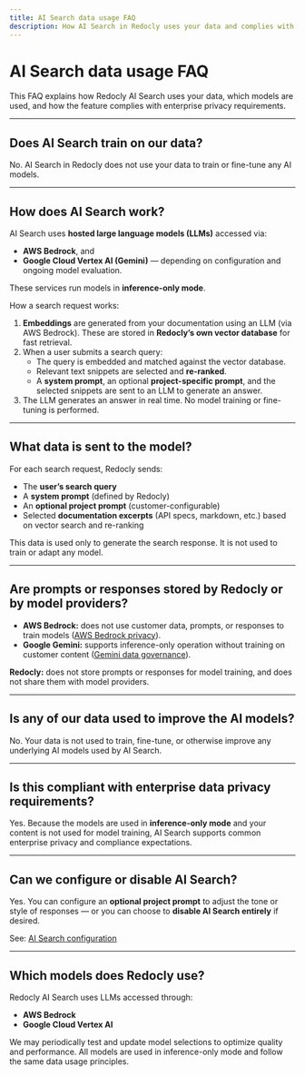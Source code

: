 ```yaml
---
title: AI Search data usage FAQ
description: How AI Search in Redocly uses your data and complies with enterprise privacy requirements
---
```


# AI Search data usage FAQ

This FAQ explains how Redocly AI Search uses your data, which models are used, and how the feature complies with enterprise privacy requirements.

---

## Does AI Search train on our data?

No.
AI Search in Redocly does not use your data to train or fine-tune any AI models.

---

## How does AI Search work?

AI Search uses **hosted large language models (LLMs)** accessed via:
- **AWS Bedrock**, and
- **Google Cloud Vertex AI (Gemini)** — depending on configuration and ongoing model evaluation.

These services run models in **inference-only mode**.

How a search request works:

1. **Embeddings** are generated from your documentation using an LLM (via AWS Bedrock).
  These are stored in **Redocly’s own vector database** for fast retrieval.
2. When a user submits a search query:
    - The query is embedded and matched against the vector database.
    - Relevant text snippets are selected and **re-ranked**.
    - A **system prompt**, an optional **project-specific prompt**, and the selected snippets are sent to an LLM to generate an answer.
3. The LLM generates an answer in real time.
    No model training or fine-tuning is performed.

---

## What data is sent to the model?

For each search request, Redocly sends:

- The **user’s search query**
- A **system prompt** (defined by Redocly)
- An **optional project prompt** (customer-configurable)
- Selected **documentation excerpts** (API specs, markdown, etc.) based on vector search and re-ranking

This data is used only to generate the search response.
It is not used to train or adapt any model.

---

## Are prompts or responses stored by Redocly or by model providers?

- **AWS Bedrock:** does not use customer data, prompts, or responses to train models ([AWS Bedrock privacy](https://aws.amazon.com/bedrock/amazon-models/privacy/)).
- **Google Gemini:** supports inference-only operation without training on customer content ([Gemini data governance](https://cloud.google.com/gemini/docs/discover/data-governance)).

**Redocly:** does not store prompts or responses for model training, and does not share them with model providers.

---

## Is any of our data used to improve the AI models?

No.
Your data is not used to train, fine-tune, or otherwise improve any underlying AI models used by AI Search.

---

## Is this compliant with enterprise data privacy requirements?

Yes.
Because the models are used in **inference-only mode** and your content is not used for model training, AI Search supports common enterprise privacy and compliance expectations.

---

## Can we configure or disable AI Search?

Yes.
You can configure an **optional project prompt** to adjust the tone or style of responses — or you can choose to **disable AI Search entirely** if desired.

See: [AI Search configuration](../config/search.md)

---

## Which models does Redocly use?

Redocly AI Search uses LLMs accessed through:

- **AWS Bedrock**
- **Google Cloud Vertex AI**

We may periodically test and update model selections to optimize quality and performance.
All models are used in inference-only mode and follow the same data usage principles.
